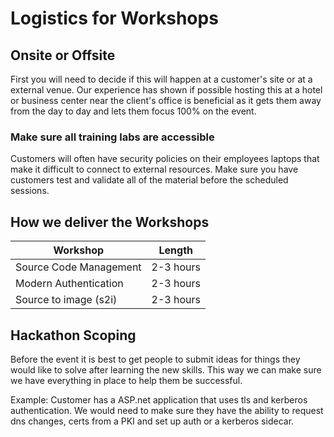 # Logistics for Workshops

## Onsite or Offsite

First you will need to decide if this will happen at a customer's site or at a external venue. Our experience has shown if possible hosting this at a hotel or business center near the client's office is beneficial as it gets them away from the day to day and lets them focus 100% on the event.

### Make sure all training labs are accessible

Customers will often have security policies on their employees laptops that make it difficult to connect to external resources. Make sure you have customers test and validate all of the material before the scheduled sessions.

## How we deliver the Workshops

| Workshop               | Length    |
|------------------------|-----------|
| Source Code Management | 2-3 hours |
| Modern Authentication  | 2-3 hours |
| Source to image (s2i)  | 2-3 hours |

## Hackathon Scoping

Before the event it is best to get people to submit ideas for things they would like to solve after learning the new skills. This way we can make sure we have everything in place to help them be successful.

Example:
Customer has a ASP.net application that uses tls and kerberos authentication. We would need to make sure they have the ability to request dns changes, certs from a PKI and set up auth or a kerberos sidecar.
